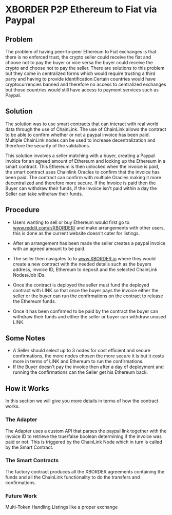 

# XBORDER P2P Ethereum to Fiat via Paypal

## Problem

The problem of having peer-to-peer Ethereum to Fiat exchanges is that there is no enforced trust, the crypto seller could receive the fiat and choose not to pay the buyer or vice versa the buyer could receive the crypto and choose not to pay the seller. There are solutions to this problem but they come in centralized forms which would require trusting a third party and having to provide identification.Certain countries would have cryptocurrencies banned and therefore no access to centralized exchanges but those countries would still have access to payment services such as Paypal.

## Solution

The solution was to use smart contracts that can interact with real world data through the use of ChainLink. The use of ChainLink allows the contract to be able to confirm whether or not a paypal invoice has been paid. Multiple ChainLink nodes can be used to increase decentralization and therefore the security of the validations.

This solution involves a seller matching with a buyer, creating a Paypal invoice for an agreed amount of Ethereum and locking up the Ethereum in a smart contract. This Ethereum is then unlocked when the invoice is paid, the smart contract uses Chainlink Oracles to confirm that the invoice has been paid. The contract can confirm with multiple Oracles making it more decentralized and therefore more secure. If the Invoice is paid then the Buyer can withdraw their funds, if the Invoice isn't paid within a day the Seller can take withdraw their funds.

## Procedure

- Users wanting to sell or buy Ethereum would first go to www.reddit.com/r/XBORDER/ and make arrangements with other users, this is 	done as the current website doesn't cater for listings.

- After an arrangement has been made the seller creates a paypal invoice with an agreed amount to be paid.
- The seller then navigates to to www.XBORDER.io where they would create a new contract with the needed details such as the buyers 	address, invoice ID, Ethereum to deposit and the selected ChainLink Nodes/Job IDs.
- Once the contract is deployed the seller must fund the deployed contract with LINK so that once the buyer pays the invoice either 	the seller or the buyer can run the confirmations on the contract to release the Ethereum funds.
- Once it has been confirmed to be paid by the contract the buyer can withdraw their funds and either the seller or buyer can 	       withdraw unused LINK.

## Some Notes

- A Seller should select up to 3 nodes for cost efficient and secure confirmations, the more nodes chosen the more secure it is but it costs more in terms of LINK and Ethereum to run the confirmations.
- If the Buyer doesn't pay the invoice then after a day of deployment and running the confirmations can the Seller get his Ethereum back.

## How it Works

In this section we will give you more details in terms of how the contract works.

### The Adapter

The Adapter uses a custom API that parses the paypal link together with the invoice ID to retrieve the true/false boolean determining if the invoice was paid or not. This is triggered by the ChainLink Node which in turn is called by the Smart Contract.

### The Smart Contracts
The factory contract produces all the XBORDER agreements containing the funds and all the ChainLink functionality to do the transfers and confirmations.

### Future Work
Multi-Token Handling
Listings like a proper exchange


